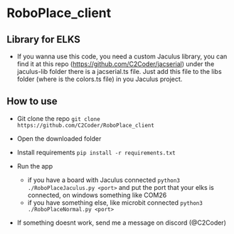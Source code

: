 # RoboPlace_client

## Library for ELKS
- If you wanna use this code, you need a custom Jaculus library, you can find it at this repo (https://github.com/C2Coder/jacserial) under the jaculus-lib folder there is a jacserial.ts file. Just add this file to the libs folder (where is the colors.ts file) in you Jaculus project.

## How to use
- Git clone the repo
`git clone https://github.com/C2Coder/RoboPlace_client`

- Open the downloaded folder

- Install requirements 
`pip install -r requirements.txt`

- Run the app 
    - if you have a board with Jaculus connected 
    `python3 ./RoboPlaceJaculus.py <port>` and put the port that your elks is connected, on windows something like COM26
    - if you have something else, like microbit connected
    `python3 ./RoboPlaceNormal.py <port>`
- If something doesnt work, send me a message on discord (@C2Coder)